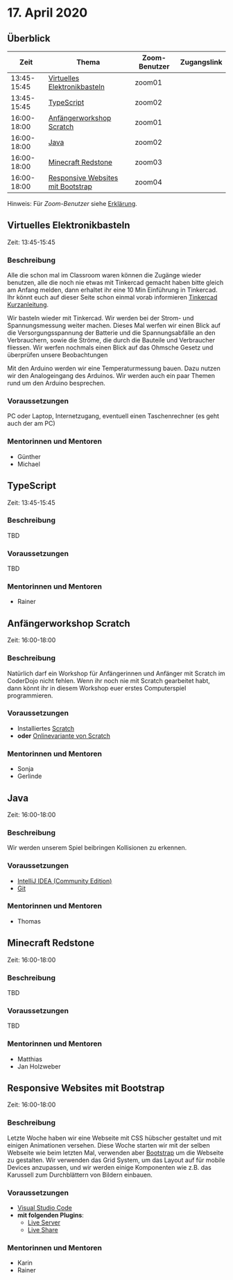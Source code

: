 # 17. April 2020


## Überblick

| Zeit        | Thema                                                                   | Zoom-Benutzer | Zugangslink                                                |
|-------------|-------------------------------------------------------------------------|---------------|------------------------------------------------------------|
| 13:45-15:45 | [Virtuelles Elektronikbasteln](#virtuelles-elektronikbasteln)           | zoom01        |                                                            |
| 13:45-15:45 | [TypeScript](#typescript)                                               | zoom02        |                                                            |
| 16:00-18:00 | [Anfängerworkshop Scratch](#anfängerworkshop-scratch)                   | zoom01        |                                                            |
| 16:00-18:00 | [Java](#java)                                                           | zoom02        |                                                            |
| 16:00-18:00 | [Minecraft Redstone](#minecraft-redstone)                               | zoom03        |                                                            |
| 16:00-18:00 | [Responsive Websites mit Bootstrap](#responsive-websites-mit-bootstrap) | zoom04        |                                                            |

Hinweis: Für *Zoom-Benutzer* siehe [Erklärung](https://github.com/coderdojo-linz/coderdojo-online/blob/master/Zoom.md).


## Virtuelles Elektronikbasteln

Zeit: 13:45-15:45

### Beschreibung

Alle die schon mal im Classroom waren können die Zugänge wieder benutzen, alle die noch nie etwas mit Tinkercad gemacht haben bitte gleich am Anfang melden, dann erhaltet ihr eine 10 Min Einführung in Tinkercad. Ihr könnt euch auf dieser Seite schon einmal vorab informieren [Tinkercad Kurzanleitung](https://www.smarthome-tricks.de/esp8266-einfuehrung/arduino-schaltung-mit-tinkercad-simulieren/).

Wir basteln wieder mit Tinkercad. Wir werden bei der Strom- und Spannungsmessung weiter machen. Dieses Mal werfen wir einen Blick auf die Versorgungsspannung der Batterie und die Spannungsabfälle an den Verbrauchern, sowie die Ströme, die durch die Bauteile und Verbraucher fliessen. Wir werfen nochmals einen Blick auf das Ohmsche Gesetz und überprüfen unsere Beobachtungen

Mit den Arduino werden wir eine Temperaturmessung bauen. Dazu nutzen wir den Analogeingang des Arduinos. Wir werden auch ein paar Themen rund um den Arduino besprechen. 

### Voraussetzungen

PC oder Laptop, Internetzugang, eventuell einen Taschenrechner (es geht auch der am PC)

### Mentorinnen und Mentoren

* Günther
* Michael


## TypeScript

Zeit: 13:45-15:45

### Beschreibung

TBD

### Voraussetzungen

TBD

### Mentorinnen und Mentoren

* Rainer


## Anfängerworkshop Scratch

Zeit: 16:00-18:00

### Beschreibung

Natürlich darf ein Workshop für Anfängerinnen und Anfänger mit Scratch im CoderDojo nicht fehlen. Wenn ihr noch nie mit Scratch gearbeitet habt, dann könnt ihr in diesem Workshop euer erstes Computerspiel programmieren.

### Voraussetzungen

* Installiertes [Scratch](https://scratch.mit.edu/download)
* **oder** [Onlinevariante von Scratch](https://scratch.mit.edu/)

### Mentorinnen und Mentoren

* Sonja
* Gerlinde


## Java

Zeit: 16:00-18:00

### Beschreibung

Wir werden unserem Spiel beibringen Kollisionen zu erkennen.

### Voraussetzungen

* [IntelliJ IDEA (Community Edition)](https://www.jetbrains.com/de-de/idea/download/#section=windows)
* [Git](https://git-scm.com/download/win)

### Mentorinnen und Mentoren

* Thomas


## Minecraft Redstone

Zeit: 16:00-18:00

### Beschreibung

TBD

### Voraussetzungen

TBD

### Mentorinnen und Mentoren

* Matthias
* Jan Holzweber


## Responsive Websites mit Bootstrap

Zeit: 16:00-18:00

### Beschreibung

Letzte Woche haben wir eine Webseite mit CSS hübscher gestaltet und mit einigen Animationen versehen. Diese Woche starten wir mit der selben Webseite wie beim letzten Mal, verwenden aber [Bootstrap](https://getbootstrap.com/) um die Webseite zu gestalten. Wir verwenden das Grid System, um das Layout auf für mobile Devices anzupassen, und wir werden einige Komponenten wie z.B. das Karussell zum Durchblättern von Bildern einbauen.

### Voraussetzungen

* [Visual Studio Code](https://code.visualstudio.com/)
* **mit folgenden Plugins**:
  * [Live Server](https://marketplace.visualstudio.com/items?itemName=ritwickdey.LiveServer)
  * [Live Share](https://marketplace.visualstudio.com/items?itemName=MS-vsliveshare.vsliveshare)

### Mentorinnen und Mentoren

* Karin
* Rainer
